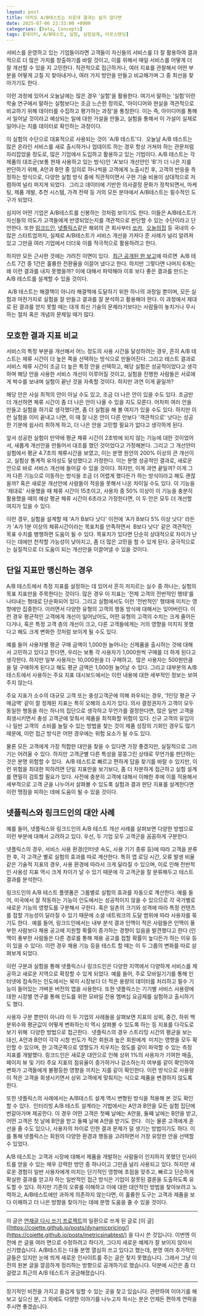 ```yaml
---
layout: post
title: 아직도 A/B테스트는 쉬운데 결과는 쉽지 않다면
date: 2025-07-06 22:33:00 +0900
categories: [Data, Concepts]
tags: [데이터, A/B테스트, 실험, 실험설계, 아웃스탠딩]
---
```



서비스를 운영하고 있는 기업들이라면 고객들이 자신들의 서비스를 더 잘 활용하여 결과적으로 더 많은 가치를 창출하기를 바랄 것이고, 이를 위해서 매일 서비스를 어떻게 더 잘 개선할 수 있을 지 고민한다. 직관적으로 접근하거나, 여러 지표를 관찰해서 어떤 부분을 어떻게 고칠 지 찾아내거나, 여러 가지 방안을 만들고 비교해가며 그 중 최선을 찾아가기도 한다.

이런 과정에 있어서 오늘날에는 많은 경우 '실험'을 활용한다. 여기서 말하는 '실험'이란 학술 연구에서 말하는 실험보다는 조금 느슨한 정의로, '아이디어와 현실을 객관적으로 비교하기 위해 데이터를 수집하고 평가하는 과정'을 통칭한다. 이는 즉, 아이디어를 통해서 일어날 것이라고 예상되는 일에 대한 가설을 만들고, 실험을 통해서 이 가설이 실제로 일어나는 지를 데이터로 확인하는 과정이다. 

이 실험의 수단으로 대표적으로 사용되는 것이 'A/B 테스트'다.  오늘날 A/B 테스트는 많은 온라인 서비스를 새로 출시하거나 업데이트 하는 경우 항상 거쳐야 하는 관문처럼 자리잡았을 정도로, 많은 기업에서 도입하고 활용하고 있는 기법이다. A/B 테스트는 각 제품의 대조군(보통 현재 사용하고 있는 방식)인 'A'보다 개선안인 'B'가 더 나은 지를 판단하기 위해, A안과 B안 중 임의로 하나씩을 고객에게 노출시킨 후, 고객의 반응을 측정하는 방식으로, 다양한 실험 방식 중에 직관적이면서 구현 기술 비용이 상대적으로 저렴하여 널리 퍼지게 되었다.  그리고 데이터에 기반한 의사결정 문화가 정착되면서, 마케팅, 제품 개발, 추천 시스템, 가격 전략 등 거의 모든 분야에서 A/B테스트는 필수적인 도구가 되었다.

심지어 어떤 기업은 A/B테스트를 신봉하는 것처럼 보이기도 한다. 이들은 A/B테스트가 자신들의 의도가 고객들에게 반영되었는지를 객관적으로 판단할 수 있는 수단이라고 단언한다. 또한 [링크드인](https://www.linkedin.com/business/marketing/blog/linkedin-ads/how-to-create-an-a-b-testing-strategy-for-your-linkedin-ads), [넷플릭스](https://netflixtechblog.com/what-is-an-a-b-test-b08cc1b57962)같은 해외의 큰 회사부터 [쏘카](https://tech.socarcorp.kr/product/2022/06/02/reservation-funnel-improvement-with-abtest.html),  [오늘의집](https://www.bucketplace.com/post/2021-10-29-%EC%98%A4%EB%8A%98%EC%9D%98%EC%A7%91-a-b-%EC%8B%A4%ED%97%98-%ED%94%8C%EB%9E%AB%ED%8F%BC-%EA%B5%AC%EC%B6%95%EA%B8%B0/) 등 국내의 수많은 스타트업까지, 실제로 A/B테스트가 서비스 개선을 가져다 준 사례가 널리 알려져 있고 그만큼 여러 기업에서 더더욱 이를 적극적으로 활용하려고 한다. 

하지만 모든 근사한 것에는 가려진 이면이 있다.  [최근 공개된 한 보고](https://vwo.com/blog/cro-industry-insights/)에 따르면  A/B 테스트 7건 중 1건은 훌륭한 전환율을 이끌어 냈다고 한다. 하지만 그렇다면 나머지 6개는 왜 이런 결과를 내지 못했을까? 이에 대해서 파악해야 이후 보다 좋은 결과를 만드는 A/B 테스트를 설계할 수 있을 것이다.

 A/B 테스트는 해결책이 아니라 해결책에 도달하기 위한 하나의 과정일 뿐이며, 모든 실험과 마찬가지로 실험을 잘 만들고 결과를 잘 분석하고 활용해야 한다. 이 과정에서 제대로 된 결과를 얻지 못할 때는 대개 최신 기술의 문제라기보다는 사람들이 놓치거나 무시하는 절차 혹은 개념의 문제일 때가 많다.

## 모호한 결과 지표 비교 

서비스의 특정 부분을 개선해서 어느 정도의 사용 시간을 달성하려는 경우, 흔히 A/B 테스트는 체류 시간이 더 높은 쪽을 선택하는 방식으로 만들어진다. 그리고 테스트 결과로 서비스 체류 시간이 조금 더 높은 특정 안을 선택하고, 해당 실험은 성공적이었다고 생각하며 해당 안을 사용한 서비스 개선이 이루어질 것이고, 실험을 진행한 사람들은 서로에게 박수를 보내며 실험이 끝난 것을 자축할 것이다. 하지만 과연 이게 끝일까?

해당 안은 사실 최적의 안이 아닐 수도 있고, 조금 더 나은 안이 있을 수도 있다. 조금만 더 개선하면 체류 시간이 좀 더 나은 안이 나올 수 있을 지도 모른다. 어차피 여러 안을 만들고 실험을 하기로 생각했다면, 좀 더 실험을 해 볼 여지가 있을 수도 있다. 하지만 이런 실험을 이미 끝내고 나면, 이 때 잘 나온 안이 다른 안보다 '객관적으로' 낫다는 성공한 기분에 쉽사리 취하게 하고, 더 나은 안을 고민할 필요가 없다고 생각하게 된다.

앞서 성공한 실험이 만약에 평균 체류 시간이 2초밖에 되지 않는 기능에 대한 것이었어서, 새롭게 개선안을 만들어서 대조를 했던 것이었다고 가정해본다. 그리고 그 개선안이 실험에서 평균 4.7초의 체류시간을 보였고, 이는 분명 원안의 200% 이상의 큰 개선이고, 실험상 통계적 유의성도 달성했다고 가정한다. 이는 분명 성공적인 결과로, 새로운 안으로 바로 서비스 개선에 들어갈 수 있을 것이다. 하지만, 이게 과연 끝일까? 이게 그저 다른 기능으로 이동하는 방식을 조금 더 어렵게 했다든가 하는 방식이라고 해도 괜찮을까? 혹은 새로운 개선안에 사람들이 적응을 못해서 나온 차이일 수도 있다. 이 기능을 '제대로' 사용했을 때 체류 시간이 15초이고, 사용자 중 50% 이상이 이 기능을 충분히 활용했을 때의 예상 평균 체류 시간이 6초라고 가정한다면, 이 두 안은 모두 더 개선할 여지가 있을 수 있다. 

이런 경우, 실험을 설계할 때 'A가 B보다 낫다' 이전에 'A가 B보다 5% 이상 낫다' 라든가 'A가 1분 이상의 체류시간이라는 목표치를 만족하면서  B보다 낫다' 같은 객관적인 목표 수치를 병행하면 도움이 될 수 있다. 목표치가 있다면 단순히 상대적으로 차이가 난다는 데에만 천착할 가능성이 낮아지고, 좀 더 많은 고민을 할 수 있게 된다. 궁극적으로는 실질적으로 더 도움이 되는 개선안을 이끌어낼 수 있을 것이다. 

## 단일 지표만 맹신하는 경우

A/B 테스트에서 측정 지표를 설정하는 데 있어서 흔히 저지르는 실수 중 하나는, 실험의 목표 지표만을 주목한다는 것이다. 많은 경우 이 지표는 '전체 고객의 전반적인 행태'를 나타내는 형태로 단순화되어 있다. 그리고 실험에서도 이런 '전반적인' 행태에 미치는 영향에만 집중한다. 이러면서 다양한 유형의 고객의 행동 방식에 대해서는 잊어버린다. 이런 경우 평균적인 고객에게 개선이 일어났어도, 어떤 유형의 고객의 수치는 크게 줄어든다거나, 혹은 특정 고객 층의 개선이 크고, 다른 고객들에게는 거의 영향을 미치지 못했다고 해도 크게 변화한 것처럼 보이게 될 수도 있다. 

예를 들어 사용자별 평균 구매 금액이 1,000원 늘어나는 신제품을 출시하는 것에 대해서 고민하고 있다고 한다면, 우리는 보통 각 사용자가 1,000원씩 구매를 더 하게 된다고 생각한다. 하지만 일부 사용자는 10,000원을 더 구매하고,  많은 사용자는 500원만큼을 덜 구매하게 된다고 해도 평균 금액은 1,000원 늘어날 수 있다. 그리고 대부분의 A/B테스트에서 사용하는 주요 지표 대시보드에서는 이런 내용에 대한 세부적인 정보는 보여주지 않는다. 

주요 지표가 소수의 대규모 고객 또는 충성고객군에 의해 좌우되는 경우, '1인당 평균 구매금액' 같이 잘 정제된 지표는 특히 오해의 소지가 있다. 의사 결정권자가 고객이 모두 동일한 행동을 하는 하나의 집단으로 생각하고 무언가를 결정한다면, 많은 일반 고객을 희생시키면서 충성 고객군에 맞춰서 제품을 최적화할 위험이 있다. 신규 고객의 유입이나 일반 고객의  소비를 늘릴 수 있는 방법을 찾는 것이 제품 성장의 기회인 경우도 많기 때문에, 이런 접근 방식은 어떤 경우에는 위험 요소가 될 수도 있다.

물론 모든 고객에게 가장 적합한 대안을 찾을 수 있다면 가장 좋겠지만, 실질적으로 그러기는 어려울 수 있다. 하지만 고객군별 다른 특성을 뭉뚱그린 상태로 무언가를 판단하는 것은 분명 위험할 수 있다.  A/B 테스트로 빠르고 편하게 답을 찾기를 바랄 수 있지만, 이런 위험을 최대한 피하려면 단일 지표만을 보기보다, 좀 더 차분하게 접근하고 실험 설계를 면밀히 검토할 필요가 있다. 사전에 충분히 고객에 대해서 이해한 후에 이를 적용해서 세부적으로 고객 군을 나누어서 살펴볼 수 있도록 실험과 결과 판단 지표를 설계한다면 이런 맹점을 피하는 데에 도움이 될 수 있을 것이다. 

## 넷플릭스와 링크드인의 대안 사례

예를 들어, 넷플릭스와 링크드인의 A/B 테스트 개선 사례를 살펴보면 다양한 방법으로 이런 부분에 대해서 고려하고 있다. 우선, 두 기업 모두 고객군을 꼼꼼하게 구분한다.

넷플릭스의 경우, 서비스 사용 환경(인터넷 속도, 사용 기기 종류 등)에 따라 고객을 분류한 후, 각 고객군 별로 실험의 효과를 따로 계산한다. 특히 앱 로딩 시간, 오류 발생 비율 같은 기술적 지표의 경우, 사용 환경에 따라서 크게 달라질 수 있으며, 이로 인해 전반적인 사용성 지표 역시 크게 차이가 날 수 있기 때문에 각 고객군을 잘 분류해두고 테스트 결과를 분석한다. 

링크드인의 A/B 테스트 플랫폼은 그룹별로 실험의 효과를 자동으로 계산한다. 예를 들어, 미국에서 잘 작동하는 기능이 인도에서는 성공적이지 않을 수 있으므로 각 국가별로 새로운 기능의 영향도를 구분해서 구한다. 혹은 일촌의 크기와 성격에 따라 특정 컨텐츠를 접할 가능성이 달라질 수 있기 때문에 소셜 네트워크의 도달 범위에 따라 사용자를 묶기도 한다.  예를 들어, 링크드인에서는 내부 분석 결과 인맥이 적은 사람들은 인맥이 풍부한 사람보다 채용 공고에 지원할 확률이 증가하는 경향이 있음을 발견했다고 한다 (인맥이 풍부한 사람들은 다른 경로를 통해 채용 공고를 접할 확률이 높다든가 하는 이유 등이 있을 수 있다). 이런 경우 채용 기능 등을 테스트 할 때는 이 두 그룹의 변화를 따로 살펴보게 되었다.

이런 구분과 실험을 통해 넷플릭스나 링크드인은 다양한 지역에서 다양하게 서비스를 제공하고 새로운 지역으로 확장할 수 있게 되었다. 예를 들어, 주로 모바일기기를 통해 인터넷에 접속하는 인도에서는 북미 시장보다 더 적은 용량의 데이터를 처리하고 필수 기능이 들어있는 가벼운 버전의 앱을 사용한다. 또한 넷플릭스는 기기별 서비스 사용량에 대한 시장별 연구를 통해 인도를 위한 모바일 전용 멤버십 요금제를 실험하고 출시하기도 했다. 

사용자 구분 뿐만이 아니라 이 두 기업의 사례들을 살펴보면 지표의 상위, 중간, 하위 백분위수와 평균값이 어떻게 변화하는지 역시 살펴볼 수 있도록 하는 등 지표를 다각도로 보기 위해  다양한 방법으로 접근한다.  넷플릭스의 경우 스트리밍 시간의 평균을 보는 대신, A안과 B안이 각각 시청 빈도가 적은 회원과 높은 회원에게  미치는 영향을 모두 확인할 수 있으며, 한 고객군쪽으로 영향도가 치우치는 정도를 같이 파악할 수 있는 측정 지표를 개발했다. 링크드인은 새로운 대안으로 인해 상위 1%의 사용자가 기여한 매출, 페이지 뷰 및 기타 주요 지표의 점유율이 증가하거나 감소하는지 여부를 같이 확인하여 변화가 고객들에게 불평등한 영향을 끼치는 지를 같이 확인한다. 이런 방식으로 사용량이 적은 고객을 희생시키면서 상위 고객에게 맞춰지는 식으로 제품을 변경하지 않도록 한다.

또한 넷플릭스의 사례에서는 A/B테스트 설계 역시 변형된 방식을 적용해 본 것도 확인할 수 있다.  인터리빙 A/B 테스트 설계라는 기법에서는 A안과 B안을 모든 실험 집단에 번갈아가며 제공한다. 이 경우 어떤 고객은 첫째 날에는 A안을, 둘째 날에는 B안을 받고, 어떤 고객은 첫 날에 B안을 받고 둘째 날에 A안을 받기도 한다.  이는 물론 고객에게 혼선을 줄 수도 있으나, 사용자의 차이로 인한 결과 문제가 덜 생기는 방법이기도 하다. 이를 통해 넷플릭스는 회원의 다양한 환경과 행동을 고려하면서 가장 유망한 안을 선택할 수 있었다. 



A/B 테스트는 고객과 시장에 대해서 제품을 개발하는 사람들이 인지하지 못했던 인사이트를 얻을 수 있는 매우 강력한 방안 중 하나이고 그만큼 널리 사용되고 있다. 하지만 새로운 경험이 일반 사용자에게 미치는 단기적인 영향에 초점을 맞추고, 빠르고 단순하게 확실한 결과를 얻고자 하는 일반적인 접근 방식은 기업이 잘못된 결론을 도출하도록 유도할 수 있다. 하지만 기존의 오류를 이해하고 이에 대한 대안적인 방법을 찾아보려고 노력하고, A/B테스트에만 과하게 의존하지 않는다면, 이 훌륭한 도구는 고객과 제품을 보다 이해하고 더 나은 방향을 찾아가는 데에 분명 도움을 줄 수 있을 것이다.

---------------------

이 글은 [연재글 다시 쓰기 프로젝트](https://cojette.github.io/posts/outst_rewriting_project/)의 일환으로 쓰게 된 글로 [이 글]([https://cojette.github.io/posts/dynamicpricing/](https://cojette.github.io/posts/metricsinabtest/) 을 다시 쓴 것입니다.
이번엔 이전에 쓴 글을 여러 면으로 수정하려고 하다가, 그다지 새로운 예제가 잘 보이지 않아서 신기했습니다. A/B테스트는 다들 분명 열심히 쓰고 있다고 했는데, 분명 여러 추가적인 글들은 있지만 눈에 띄게 새로운 인사이트를 주는 글은 찾지 못했습니다. 
그래서 그냥 이전의 원본 글을 깔끔하게 정리하는 방향으로 공개하기로 했습니다. 덕분에 시간은 좀 더 걸렸고 최근의 A/B 테스트가 궁금해졌습니다. 


-----
장기적인 비전을 가지고 즐겁게 일할 수 있는 곳을 찾고 있습니다.
관련하여 이야기를 해보고 싶으신 분, 그 외에도 다양한 이야기를 나누고자 하시는 분은 언제든 편하게 연락을 주시면 좋겠습니다. 
